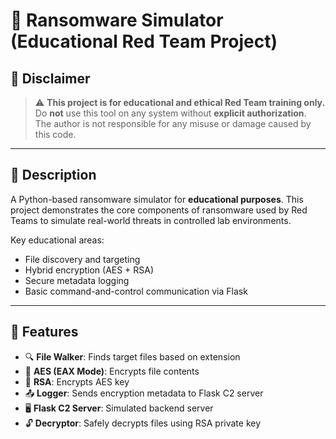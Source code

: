 # 🔐 Ransomware Simulator (Educational Red Team Project)

## 🚨 Disclaimer

> ⚠️ **This project is for educational and ethical Red Team training only.**  
> Do **not** use this tool on any system without **explicit authorization**.  
> The author is not responsible for any misuse or damage caused by this code.

---

## 📌 Description

A Python-based ransomware simulator for **educational purposes**. This project demonstrates the core components of ransomware used by Red Teams to simulate real-world threats in controlled lab environments.

Key educational areas:
- File discovery and targeting
- Hybrid encryption (AES + RSA)
- Secure metadata logging
- Basic command-and-control communication via Flask

---

## 🎯 Features

- 🔍 **File Walker**: Finds target files based on extension
- 🔐 **AES (EAX Mode)**: Encrypts file contents
- 🔐 **RSA**: Encrypts AES key
- 📤 **Logger**: Sends encryption metadata to Flask C2 server
- 🖥️ **Flask C2 Server**: Simulated backend server
- 🔓 **Decryptor**: Safely decrypts files using RSA private key


